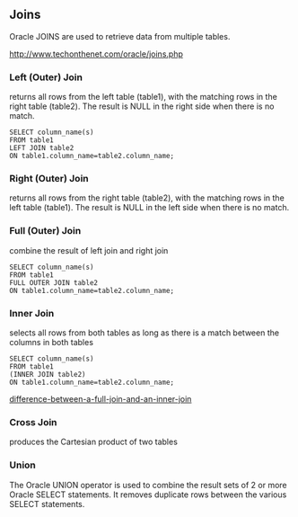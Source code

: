 ## Joins

Oracle JOINS are used to retrieve data from multiple tables.

http://www.techonthenet.com/oracle/joins.php

### Left (Outer) Join

returns all rows from the left table (table1), with the matching rows in the right table (table2). 
The result is NULL in the right side when there is no match.

```
SELECT column_name(s)
FROM table1
LEFT JOIN table2
ON table1.column_name=table2.column_name;
```

### Right (Outer) Join

returns all rows from the right table (table2), with the matching rows in the left table (table1). 
The result is NULL in the left side when there is no match.

### Full (Outer) Join

combine the result of left join and right join

```
SELECT column_name(s)
FROM table1
FULL OUTER JOIN table2
ON table1.column_name=table2.column_name;
```

### Inner Join

selects all rows from both tables as long as there is a match between the columns in both tables

```
SELECT column_name(s)
FROM table1
(INNER JOIN table2)
ON table1.column_name=table2.column_name;
```

[difference-between-a-full-join-and-an-inner-join](http://www.programmerinterview.com/index.php/database-sql/difference-between-a-full-join-and-an-inner-join/)

### Cross Join

produces the Cartesian product of two tables

### Union

The Oracle UNION operator is used to combine the result sets of 2 or more Oracle SELECT statements. 
It removes duplicate rows between the various SELECT statements.
